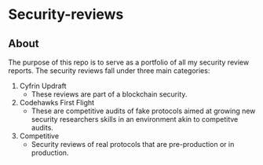# Security-reviews

## About

The purpose of this repo is to serve as a portfolio of all my security review reports. The security reviews fall under three main categories:

1. Cyfrin Updraft
   - These reviews are part of a blockchain security.
2. Codehawks First Flight
   - These are competitive audits of fake protocols aimed at growing new security researchers skills in an environment akin to competitve audits.
3. Competitive
   - Security reviews of real protocols that are pre-production or in production.
